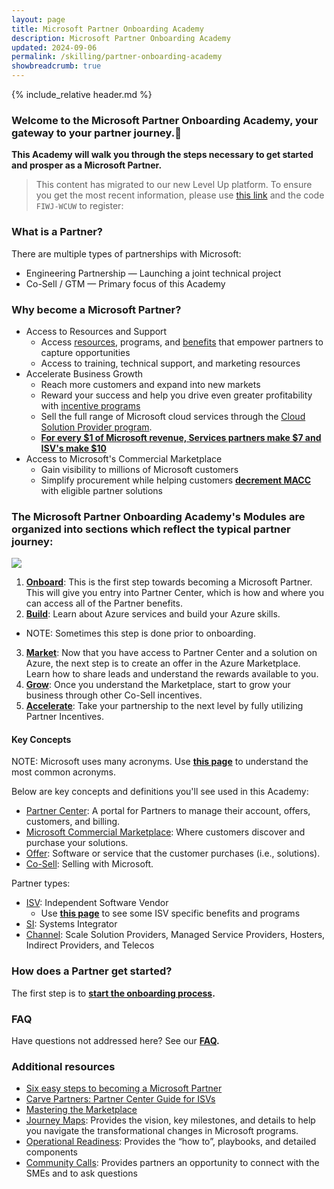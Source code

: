 ```yaml
---
layout: page
title: Microsoft Partner Onboarding Academy
description: Microsoft Partner Onboarding Academy
updated: 2024-09-06
permalink: /skilling/partner-onboarding-academy
showbreadcrumb: true
---
```

{% include_relative header.md %}

### Welcome to the Microsoft Partner Onboarding Academy, your gateway to your partner journey.🔗

**This Academy will walk you through the steps necessary to get started and prosper as a Microsoft Partner.**

> This content has migrated to our new Level Up platform.  To ensure you get the most recent information, please use [this link](https://skillupwithlevelup.com/course-detail/1671736) and the code `FIWJ-WCUW` to register:

### What is a Partner?

There are multiple types of partnerships with Microsoft:
* Engineering Partnership — Launching a joint technical project
* Co-Sell / GTM — Primary focus of this Academy

### Why become a Microsoft Partner?

- Access to Resources and Support
  - Access [resources](https://partner.microsoft.com/en-US/resources), programs, and [benefits](https://learn.microsoft.com/en-us/partner-center/manage-your-partner-network-benefits) that empower partners to capture opportunities
  - Access to training, technical support, and marketing resources
- Accelerate Business Growth
  - Reach more customers and expand into new markets
  - Reward your success and help you drive even greater profitability with [incentive programs](https://aka.ms/partnerincentives)
  - Sell the full range of Microsoft cloud services through the [Cloud Solution Provider program](https://learn.microsoft.com/en-us/partner-center/enroll/csp-overview).
  - **[For every $1 of Microsoft revenue, Services partners make $7 and ISV's make $10](https://blogs.partner.microsoft.com/partner/microsoft-ecosystem-value-new-data-reveals-partner-paths-to-profitability-and-growth/)**
- Access to Microsoft's Commercial Marketplace
   - Gain visibility to millions of Microsoft customers
   - Simplify procurement while helping customers **[decrement MACC](https://learn.microsoft.com/en-us/azure/cost-management-billing/manage/track-consumption-commitment?tabs=portal)** with eligible partner solutions

### The Microsoft Partner Onboarding Academy's **Modules** are organized into sections which reflect the typical partner journey:

![](../../assets/../../assets/partner-onboarding/partner-journey.png)

1. **[Onboard](/PartnerResources/skilling/partner-onboarding-academy/onboard)**: This is the first step towards becoming a Microsoft Partner. This will give you entry into Partner Center, which is how and where you can access all of the Partner benefits.
2. **[Build](/PartnerResources/skilling/partner-onboarding-academy/build)**: Learn about Azure services and build your Azure skills.
  * NOTE: Sometimes this step is done prior to onboarding.
3. **[Market](/PartnerResources/skilling/partner-onboarding-academy/market)**: Now that you have access to Partner Center and a solution on Azure, the next step is to create an offer in the Azure Marketplace. Learn how to share leads and understand the rewards available to you.
4. **[Grow](/PartnerResources/skilling/partner-onboarding-academy/grow)**: Once you understand the Marketplace, start to grow your business through other Co-Sell incentives.
5. **[Accelerate](/PartnerResources/skilling/partner-onboarding-academy/accelerate)**: Take your partnership to the next level by fully utilizing Partner Incentives.

#### Key Concepts

NOTE: Microsoft uses many acronyms. Use **[this page](/PartnerResources/skilling/partner-onboarding-academy/acronyms)** to understand the most common acronyms.

Below are key concepts and definitions you'll see used in this Academy: 

* [Partner Center](https://learn.microsoft.com/en-us/partner-center/overview): A portal for Partners to manage their account, offers, customers, and billing.
* [Microsoft Commercial Marketplace](https://learn.microsoft.com/en-us/partner-center/marketplace-offers/overview#commercial-marketplace-online-stores): Where customers discover and purchase your solutions.
* [Offer](https://learn.microsoft.com/en-us/partner-center/marketplace/publisher-guide-by-offer-type): Software or service that the customer purchases (i.e., solutions).
* [Co-Sell](https://learn.microsoft.com/en-us/partner-center/referrals/co-sell-overview): Selling with Microsoft.
 
Partner types:

- [ISV](https://en.wikipedia.org/wiki/Independent_software_vendor): Independent Software Vendor
  - Use **[this page](/PartnerResources/skilling/partner-onboarding-academy/isv)**  to see some ISV specific benefits and programs
- [SI](https://en.wikipedia.org/wiki/Systems_integrator): Systems Integrator
- [Channel](https://en.wikipedia.org/wiki/Channel_partner): Scale Solution Providers, Managed Service Providers, Hosters, Indirect Providers, and Telecos

### How does a Partner get started?

The first step is to **[start the onboarding process](/PartnerResources/skilling/partner-onboarding-academy/onboard).**

### FAQ

Have questions not addressed here? See our **[FAQ](/PartnerResources/skilling/partner-onboarding-academy/faq).**

### Additional resources

* [Six easy steps to becoming a Microsoft Partner](https://www.microsoft.com/en-us/americas-partner-blog/2023/06/15/six-easy-steps-to-becoming-a-microsoft-partner/)
* [Carve Partners: Partner Center Guide for ISVs](https://www.linkedin.com/posts/reis-barrie-13414656_carve-partner-center-guide-for-isvs-activity-7118183761975889920-xAII/)
* [Mastering the Marketplace](https://aka.ms/masteringthemarketplace)
* [Journey Maps](https://partner.microsoft.com/en-us/resources/collection/microsoft-transformational-changes#/): Provides the vision, key milestones, and details to help you navigate the transformational changes in Microsoft programs.
* [Operational Readiness](https://partner.microsoft.com/en-US/resources): Provides the “how to”, playbooks, and detailed components
* [Community Calls](https://globalpbocomm.eventbuilder.com/PartnerBusinessOperationsWebinars?source=JM): Provides partners an opportunity to connect with the SMEs and to ask questions
